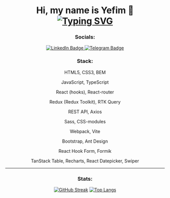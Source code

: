 <div align='center'>
  <h1 align="center">Hi, my name is Yefim 👋 <br/>
<a href="https://git.io/typing-svg"><img src="https://readme-typing-svg.demolab.com?font=Fira+Code&weight=600&pause=1000&center=true&vCenter=true&width=435&lines=I+am+a+Junior+Frontend+Developer" alt="Typing SVG" /></a></h1>
<h3> Socials: </h3>
<div id="badges">
  <a href="https://www.linkedin.com/in/efim-shchogolev/">
    <img src="https://img.shields.io/badge/LinkedIn-blue?style=for-the-badge&logo=linkedin&logoColor=white" alt="LinkedIn Badge"/>
  </a>
  <a href="https://t.me/efshchogolev">
    <img src="https://img.shields.io/badge/Telegram-2CA5E0?style=for-the-badge&logo=telegram&logoColor=white" alt="Telegram Badge"/>
  </a>
</div>
<img src="https://komarev.com/ghpvc/?username=efshchogolev&style=flat-square&color=blue" alt=""/>



<h3> Stack: </h3>
  
HTML5, CSS3, BEM

JavaScript, TypeScript

React (hooks), React-router

Redux (Redux Toolkit), RTK Query

REST API, Axios

Sass, CSS-modules

Webpack, Vite

Bootstrap, Ant Design

React Hook Form, Formik

TanStack Table, Recharts, React Datepicker, Swiper

---
<h3> Stats: </h3>

[![GitHub Streak](https://github-readme-streak-stats.herokuapp.com/?user=efshchogolev)](https://git.io/streak-stats)
[![Top Langs](https://github-readme-stats.vercel.app/api/top-langs/?username=efshchogolev&layout=compact)](https://github.com/anuraghazra/github-readme-stats) 
</div>

